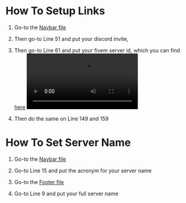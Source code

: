 
# How To Setup Links
  
1. Go-to the [Navbar file](./components/navbar.jsx)

2. Then go-to Line 51 and put your discord invite,

3. Then go-to Line 61 and put your fivem server id, which you can find [here](https://servers.fivem.net/servers) ![Video Example](https://i.file.glass/ed19h.mp4)

4. Then do the same on Line 149 and 159

# How To Set Server Name

1. Go-to the [Navbar file](./components/navbar.jsx)

2. Go-to Line 15 and put the acronym for your server name
  
3. Go-to the [Footer file](./components/footer.jsx)

4. Go-to Line 9 and put your full server name
